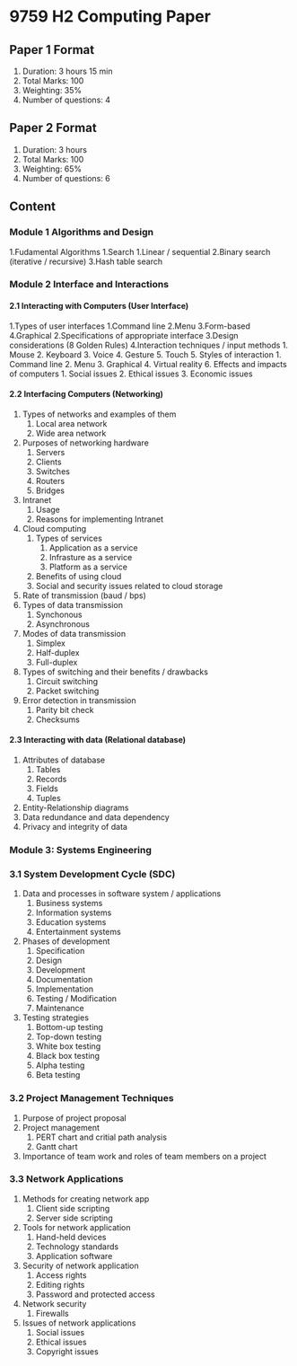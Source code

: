 # 9759 H2 Computing Paper

## Paper 1 Format
1.  Duration: 3 hours 15 min
2.  Total Marks: 100
3.  Weighting: 35%
4.  Number of questions: 4

## Paper 2 Format
1.  Duration: 3 hours
2.  Total Marks: 100
3.  Weighting: 65%
4.  Number of questions: 6

## Content

### Module 1 Algorithms and Design
1.Fudamental Algorithms
	1.Search
		1.Linear / sequential
		2.Binary search (iterative / recursive)
		3.Hash table search

### Module 2 Interface and Interactions


#### 2.1 Interacting with Computers (User Interface)
1.Types of user interfaces
    1.Command line
    2.Menu
    3.Form-based
    4.Graphical
2.Specifications of appropriate interface
3.Design considerations (8 Golden Rules)
4.Interaction techniques / input methods
    1.  Mouse
    2.  Keyboard
    3.  Voice
    4.  Gesture
    5.  Touch
5.  Styles of interaction
    1.  Command line
    2.  Menu
    3.  Graphical
    4.  Virtual reality
6.  Effects and impacts of computers
    1.  Social issues
    2.  Ethical issues
    3.  Economic issues


#### 2.2 Interfacing Computers (Networking)
1.  Types of networks and examples of them
    1.  Local area network
    2.  Wide area network
2.  Purposes of networking hardware
    1.  Servers
    2.  Clients
    3.  Switches
    4.  Routers
    5.  Bridges
3.  Intranet
    1.  Usage
    2.  Reasons for implementing Intranet
4.  Cloud computing
    1.  Types of services
        1.  Application as a service
        2.  Infrasture as a service
        3.  Platform as a service
    2.  Benefits of using cloud
    3.  Social and security issues related to cloud storage
5.  Rate of transmission (baud / bps)
6.  Types of data transmission
    1.  Synchonous
    2.  Asynchronous
7.  Modes of data transmission
    1.  Simplex
    2.  Half-duplex
    3.  Full-duplex
8.  Types of switching and their benefits / drawbacks
    1.  Circuit switching
    2.  Packet switching
9.  Error detection in transmission
    1.  Parity bit check
    2.  Checksums


#### 2.3 Interacting with data (Relational database)
1.  Attributes of database
    1.  Tables
    2.  Records
    3.  Fields
    4.  Tuples
2.  Entity-Relationship diagrams
3.  Data redundance and data dependency
4.  Privacy and integrity of data



### Module 3: Systems Engineering


### 3.1 System Development Cycle (SDC)
1.  Data and processes in software system / applications
    1.  Business systems
    2.  Information systems
    3.  Education systems
    4.  Entertainment systems
2.  Phases of development
    1.  Specification
    2.  Design
    3.  Development
    4.  Documentation
    5.  Implementation
    6.  Testing / Modification
    7.  Maintenance
3.  Testing strategies
    1.  Bottom-up testing
    2.  Top-down testing
    3.  White box testing
    4.  Black box testing
    5.  Alpha testing
    6.  Beta testing


### 3.2 Project Management Techniques
1.  Purpose of project proposal
2.  Project management
    1.  PERT chart and critial path analysis
    2.  Gantt chart
3.  Importance of team work and roles of team members on a project


### 3.3 Network Applications
1.  Methods for creating network app
    1.  Client side scripting
    2.  Server side scripting
2.  Tools for network application
    1.  Hand-held devices
    2.  Technology standards
    3.  Application software
3.  Security of network application
    1.  Access rights
    2.  Editing rights
    3.  Password and protected access
4.  Network security
    1.  Firewalls
5.  Issues of network applications
    1.  Social issues
    2.  Ethical issues
    3.  Copyright issues
